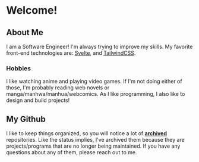 # Welcome!

## About Me

I am a Software Engineer! I'm always trying to improve my skills. My favorite front-end technologies are: [Svelte](https://svelte.dev/), and [TailwindCSS](https://tailwindcss.com/).

### Hobbies

I like watching anime and playing video games. If I'm not doing either of those, I'm probably reading web novels or manga/manhwa/manhua/webcomics. As I like programming, I also like to design and build projects!

## My Github

I like to keep things organized, so you will notice a lot of [**archived**](https://docs.github.com/en/repositories/archiving-a-github-repository/archiving-repositories) repositories. Like the status implies, I've archived them because they are projects/programs that are no longer being maintained. If you have any questions about any of them, please reach out to me.
